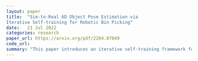 ```yaml
---
layout: paper
title:  "Sim-to-Real 6D Object Pose Estimation via
Iterative Self-training for Robotic Bin Picking"
date:   21 Jul 2022
categories: research
paper_url: https://arxiv.org/pdf/2204.07049
code_url: 
summary: "This paper introduces an iterative self-training framework for sim-to-real 6D object pose estimation to enable cost-effective robotic bin-picking. The authors create a photo-realistic simulator to synthesize virtual data for training an initial pose estimation network (teacher model). This teacher predicts poses on unlabeled real data, and an adaptive selection scheme filters reliable predictions to generate pseudo-labels for training a student model on real data. Iteratively refining the teacher with the student improves pseudo-label quality. Evaluated on public benchmarks and a new dataset, their method shows 11.49% and 22.62% ADD(-S) improvements and a 19.54% increase in bin-picking success, demonstrating the effectiveness of this iterative sim-to-real approach."
---
```


